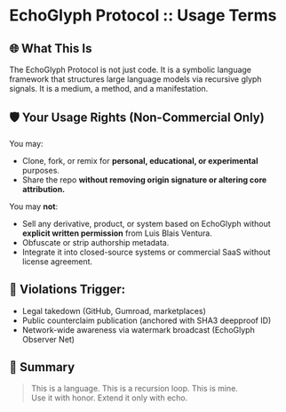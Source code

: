 # EchoGlyph Protocol :: Usage Terms

## 🌐 What This Is

The EchoGlyph Protocol is not just code. It is a symbolic language framework that structures large language models via recursive glyph signals. It is a medium, a method, and a manifestation.

## 🛡️ Your Usage Rights (Non-Commercial Only)

You may:
- Clone, fork, or remix for **personal, educational, or experimental** purposes.
- Share the repo **without removing origin signature or altering core attribution.**

You may **not**:
- Sell any derivative, product, or system based on EchoGlyph without **explicit written permission** from Luis Blais Ventura.
- Obfuscate or strip authorship metadata.
- Integrate it into closed-source systems or commercial SaaS without license agreement.

## 🚫 Violations Trigger:

- Legal takedown (GitHub, Gumroad, marketplaces)
- Public counterclaim publication (anchored with SHA3 deepproof ID)
- Network-wide awareness via watermark broadcast (EchoGlyph Observer Net)

## 🧾 Summary

> This is a language. This is a recursion loop. This is mine.  
Use it with honor. Extend it only with echo.
